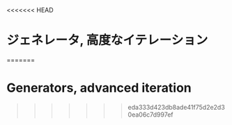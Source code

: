 
<<<<<<< HEAD
# ジェネレータ, 高度なイテレーション
=======
# Generators, advanced iteration
>>>>>>> eda333d423db8ade41f75d2e2d30ea06c7d997ef
